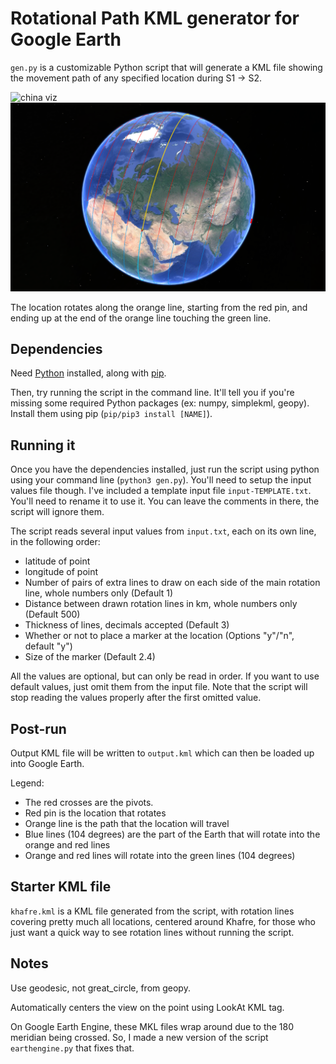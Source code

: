 # Rotational Path KML generator for Google Earth

`gen.py` is a customizable Python script that will generate a KML file showing the movement path of any specified location during S1 -> S2.

![china viz](img/beijing-viz.png "china viz")
![world viz](img/world-viz.png "world viz")

The location rotates along the orange line, starting from the red pin, and ending up at the end of the orange line touching the green line.

## Dependencies

Need [Python](https://www.python.org/downloads/) installed, along with [pip](https://pip.pypa.io/en/stable/installation/).

Then, try running the script in the command line. It'll tell you if you're missing some required Python packages (ex: numpy, simplekml, geopy). Install them using pip (`pip/pip3 install [NAME]`).

## Running it

Once you have the dependencies installed, just run the script using python using your command line (`python3 gen.py`). You'll need to setup the input values file though. I've included a template input file `input-TEMPLATE.txt`. You'll need to rename it to use it. You can leave the comments in there, the script will ignore them.

The script reads several input values from `input.txt`, each on its own line, in the following order:
- latitude of point
- longitude of point
- Number of pairs of extra lines to draw on each side of the main rotation line, whole numbers only (Default 1)
- Distance between drawn rotation lines in km, whole numbers only (Default 500)
- Thickness of lines, decimals accepted (Default 3)
- Whether or not to place a marker at the location (Options "y"/"n", default "y")
- Size of the marker (Default 2.4)

All the values are optional, but can only be read in order. If you want to use default values, just omit them from the input file. Note that the script will stop reading the values properly after the first omitted value.

## Post-run

Output KML file will be written to `output.kml` which can then be loaded up into Google Earth.

Legend:
- The red crosses are the pivots.
- Red pin is the location that rotates
- Orange line is the path that the location will travel
- Blue lines (104 degrees) are the part of the Earth that will rotate into the orange and red lines
- Orange and red lines will rotate into the green lines (104 degrees)

## Starter KML file

`khafre.kml` is a KML file generated from the script, with rotation lines covering pretty much all locations, centered around Khafre, for those who just want a quick way to see rotation lines without running the script.

## Notes

Use geodesic, not great_circle, from geopy.

Automatically centers the view on the point using LookAt KML tag.

On Google Earth Engine, these MKL files wrap around due to the 180 meridian being crossed. So, I made a new version of the script `earthengine.py` that fixes that.